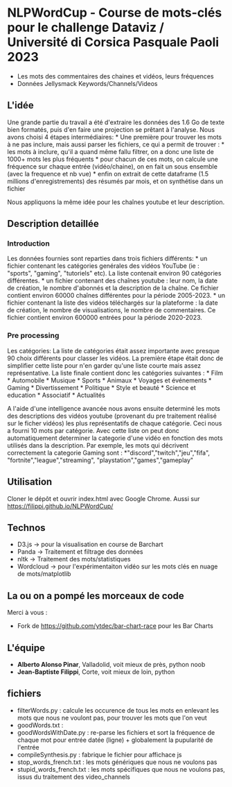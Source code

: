 # NLPWordCup - Course de mots-clés pour le challenge Dataviz / Université di Corsica Pasquale Paoli 2023

- Les mots des commentaires des chaines et vidéos, leurs fréquences
- Données Jellysmack Keywords/Channels/Videos 

## L'idée
Une grande partie du travail a été d'extraire les données des 1.6 Go de texte bien formatés, puis d'en faire une projection se prêtant à l'analyse.
Nous avons choisi 4 étapes intermédiaires:
    * Une première pour trouver les mots à ne pas inclure, mais aussi parser les fichiers,  ce qui a permit de trouver :
    * les mots à inclure, qu'il a quand même fallu filtrer, on a donc une liste de 1000+ mots les plus fréquents
    * pour chacun de ces mots, on calcule une fréquence sur chaque entrée (vidéo/chaine), on en fait un sous ensemble (avec la frequence et nb vue)
    * enfin on extrait de cette dataframe (1.5 millions d'enregistrements) des résumés par mois, et on synthétise dans un fichier 

Nous appliquons la même idée pour les chaînes youtube et leur description.

## Description detaillée

### Introduction

Les données fournies sont reparties dans trois fichiers différents:
	* un fichier contenant les catégories genérales des vidéos YouTube (ie : "sports", "gaming", "tutoriels" etc). La liste contenait environ 90 catégories différentes.
	* un fichier contenant des chaînes youtube : leur nom, la date de création, le nombre d'abonnés et la description de la chaîne. Ce fichier contient environ 60000 chaînes différentes pour la période 2005-2023.
	* un fichier contenant la liste des vidéos téléchargés sur la plateforme : la date de création, le nombre de visualisations, le nombre de commentaires. Ce fichier contient environ 600000 entrées pour la période 2020-2023.
	
### Pre processing



Les catégories:
La liste de catégories était assez importante avec presque 90 choix différents pour classer les vidéos. La première étape était donc de simplifier cette liste pour n'en garder qu'une liste courte mais assez représentative. 
La liste finale contient donc les catégories suivantes :
	* Film
	* Automobile
	* Musique
	* Sports
	* Animaux
	* Voyages et événements
	* Gaming
	* Divertissement
	* Politique
	* Style et beauté
	* Science et education
	* Associatif
	* Actualités

A l'aide d'une intelligence avancée nous avons ensuite determiné les mots des descriptions des vidéos youtube (provenant du pre traitement réalisé sur le ficher vidéos) les plus représentatifs de chaque catégorie.
Ceci nous a fourni 10 mots par catégorie. Avec cette liste on peut donc automatiquement determiner la categorie d'une vidéo en fonction des mots utilisés dans la description.
Par exemple, les mots qui décrivent correctement la categorie Gaming sont :
	*"discord","twitch","jeu","fifa", "fortnite","league","streaming", "playstation","games","gameplay"



## Utilisation
Cloner le dépôt et ouvrir index.html avec Google Chrome. Aussi sur https://filippi.github.io/NLPWordCup/

## Technos
- D3.js -> pour la visualisation en course de Barchart
- Panda -> Traitement et filtrage des données
- nltk -> Traitement des mots/statistiques
- Wordcloud -> pour l'expérimentaiton vidéo sur les mots clés en nuage de mots/matplotlib


## La ou on a pompé les morceaux de code
Merci à vous :
- Fork de https://github.com/ytdec/bar-chart-race pour les Bar Charts

## L'équipe
- **Alberto Alonso Pinar**, Valladolid, voit mieux de près, python noob
- **Jean-Baptiste Filippi**, Corte, voit mieux de loin, python

## fichiers
- filterWords.py : calcule les occurence de tous les mots en enlevant les mots que nous ne voulont pas, pour trouver les mots que l'on veut
- goodWords.txt :
- goodWordsWithDate.py : re-parse les fichiers et sort la fréquence de chaque mot pour entrée datée (ligne) + globalement la pupularité de l'entrée 
- compileSynthesis.py : fabrique le fichier pour affichace js
- stop_words_french.txt : les mots génériques que nous ne voulons pas
- stupid_words_french.txt : les mots spécifiques que nous ne voulons pas, issus du traitement des video_channels